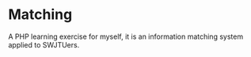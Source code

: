 # Matching
A PHP learning exercise for myself, it is an information matching system applied to SWJTUers.
